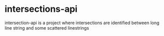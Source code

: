 # intersections-api
intersection-api is a project where intersections are identified between long line string and some scattered linestrings
